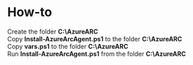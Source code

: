 # How-to
Create the folder **C:\AzureARC**<br/>
Copy **Install-AzureArcAgent.ps1** to the folder **C:\AzureARC**<br/>
Copy **vars.ps1** to the folder **C:\AzureARC**<br/>
Run **Install-AzureArcAgent.ps1** from the folder **C:\AzureARC**
